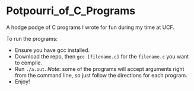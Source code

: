 # Potpourri_of_C_Programs
A hodge podge of C programs I wrote for fun during my time at UCF.

To run the programs:
- Ensure you have gcc installed.
- Download the repo, then ```gcc [filename.c]``` for the ```filename.c``` you want to compile.
- Run ```./a.out```. *Note*: some of the programs will accept arguments right from the command line, so just follow the directions for each program.
- Enjoy!
